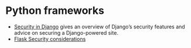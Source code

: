 # Python frameworks

* [Security in Django](https://docs.djangoproject.com/en/4.1/topics/security/) gives an overview of Django’s security features and advice on securing a Django-powered site.
* [Flask Security considerations](https://flask.palletsprojects.com/en/2.1.x/security/)